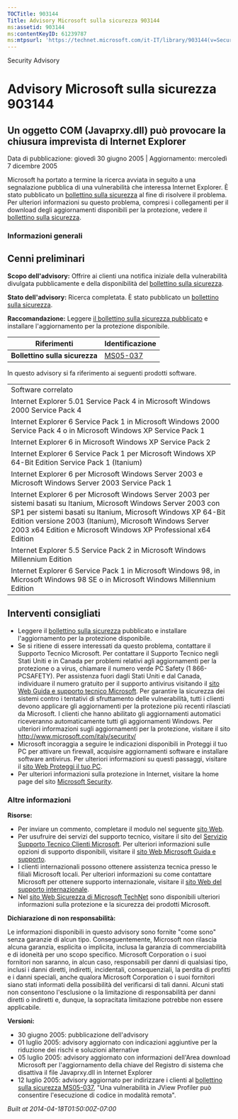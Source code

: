 ```yaml
---
TOCTitle: 903144
Title: Advisory Microsoft sulla sicurezza 903144
ms:assetid: 903144
ms:contentKeyID: 61239787
ms:mtpsurl: 'https://technet.microsoft.com/it-IT/library/903144(v=Security.10)'
---
```


Security Advisory

Advisory Microsoft sulla sicurezza 903144
=========================================

Un oggetto COM (Javaprxy.dll) può provocare la chiusura imprevista di Internet Explorer
---------------------------------------------------------------------------------------

Data di pubblicazione: giovedì 30 giugno 2005 | Aggiornamento: mercoledì 7 dicembre 2005

Microsoft ha portato a termine la ricerca avviata in seguito a una segnalazione pubblica di una vulnerabilità che interessa Internet Explorer. È stato pubblicato un [bollettino sulla sicurezza](http://technet.microsoft.com/security/bulletin/ms05-037) al fine di risolvere il problema. Per ulteriori informazioni su questo problema, compresi i collegamenti per il download degli aggiornamenti disponibili per la protezione, vedere il [bollettino sulla sicurezza](http://technet.microsoft.com/security/bulletin/ms05-037).

### Informazioni generali

Cenni preliminari
-----------------

<span></span>
**Scopo dell'advisory:** Offrire ai clienti una notifica iniziale della vulnerabilità divulgata pubblicamente e della disponibilità del [bollettino sulla sicurezza](http://technet.microsoft.com/security/bulletin/ms05-037).

**Stato dell'advisory:** Ricerca completata. È stato pubblicato un [bollettino sulla sicurezza](http://technet.microsoft.com/security/bulletin/ms05-037).

**Raccomandazione:** Leggere [il bollettino sulla sicurezza pubblicato](http://technet.microsoft.com/security/bulletin/ms05-037) e installare l'aggiornamento per la protezione disponibile.

| Riferimenti                    | Identificazione                                                     |
|--------------------------------|---------------------------------------------------------------------|
| **Bollettino sulla sicurezza** | [MS05-037](http://technet.microsoft.com/security/bulletin/ms05-037) |

In questo advisory si fa riferimento ai seguenti prodotti software.

|                                                                                                                                                                                                                                                                                                                  |
|------------------------------------------------------------------------------------------------------------------------------------------------------------------------------------------------------------------------------------------------------------------------------------------------------------------|
| Software correlato                                                                                                                                                                                                                                                                                               |
| Internet Explorer 5.01 Service Pack 4 in Microsoft Windows 2000 Service Pack 4                                                                                                                                                                                                                                   |
| Internet Explorer 6 Service Pack 1 in Microsoft Windows 2000 Service Pack 4 o in Microsoft Windows XP Service Pack 1                                                                                                                                                                                             |
| Internet Explorer 6 in Microsoft Windows XP Service Pack 2                                                                                                                                                                                                                                                       |
| Internet Explorer 6 Service Pack 1 per Microsoft Windows XP 64-Bit Edition Service Pack 1 (Itanium)                                                                                                                                                                                                              |
| Internet Explorer 6 per Microsoft Windows Server 2003 e Microsoft Windows Server 2003 Service Pack 1                                                                                                                                                                                                             |
| Internet Explorer 6 per Microsoft Windows Server 2003 per sistemi basati su Itanium, Microsoft Windows Server 2003 con SP1 per sistemi basati su Itanium, Microsoft Windows XP 64-Bit Edition versione 2003 (Itanium), Microsoft Windows Server 2003 x64 Edition e Microsoft Windows XP Professional x64 Edition |
| Internet Explorer 5.5 Service Pack 2 in Microsoft Windows Millennium Edition                                                                                                                                                                                                                                     |
| Internet Explorer 6 Service Pack 1 in Microsoft Windows 98, in Microsoft Windows 98 SE o in Microsoft Windows Millennium Edition                                                                                                                                                                                 |

Interventi consigliati
----------------------

<span></span>
-   Leggere il [bollettino sulla sicurezza](http://technet.microsoft.com/security/bulletin/ms05-037) pubblicato e installare l'aggiornamento per la protezione disponibile.
-   Se si ritiene di essere interessati da questo problema, contattare il Supporto Tecnico Microsoft. Per contattare il Supporto Tecnico negli Stati Uniti e in Canada per problemi relativi agli aggiornamenti per la protezione o a virus, chiamare il numero verde PC Safety (1 866-PCSAFETY). Per assistenza fuori dagli Stati Uniti e dal Canada, individuare il numero gratuito per il supporto antivirus visitando il [sito Web Guida e supporto tecnico Microsoft](http://support.microsoft.com/security/).
    Per garantire la sicurezza dei sistemi contro i tentativi di sfruttamento delle vulnerabilità, tutti i clienti devono applicare gli aggiornamenti per la protezione più recenti rilasciati da Microsoft. I clienti che hanno abilitato gli aggiornamenti automatici riceveranno automaticamente tutti gli aggiornamenti Windows. Per ulteriori informazioni sugli aggiornamenti per la protezione, visitare il sito <http://www.microsoft.com/italy/security/>
-   Microsoft incoraggia a seguire le indicazioni disponibili in Proteggi il tuo PC per attivare un firewall, acquisire aggiornamenti software e installare software antivirus. Per ulteriori informazioni su questi passaggi, visitare il [sito Web Proteggi il tuo PC](http://www.microsoft.com/protect).
-   Per ulteriori informazioni sulla protezione in Internet, visitare la home page del sito [Microsoft Security](http://www.microsoft.com/italy/security).

### Altre informazioni

**Risorse:**

-   Per inviare un commento, completare il modulo nel seguente [sito Web](https://support.microsoft.com/common/survey.aspx?scid=sw;en;1257&amp;showpage=1&amp;ws=technet&amp;sd=tech).
-   Per usufruire dei servizi del supporto tecnico, visitare il sito del [Servizio Supporto Tecnico Clienti Microsoft](http://go.microsoft.com/fwlink/?linkid=21131). Per ulteriori informazioni sulle opzioni di supporto disponibili, visitare il [sito Web Microsoft Guida e supporto](http://support.microsoft.com/).
-   I clienti internazionali possono ottenere assistenza tecnica presso le filiali Microsoft locali. Per ulteriori informazioni su come contattare Microsoft per ottenere supporto internazionale, visitare il [sito Web del supporto internazionale](http://go.microsoft.com/fwlink/?linkid=21155).
-   Nel [sito Web Sicurezza di Microsoft TechNet](http://www.microsoft.com/italy/technet/security/default.mspx) sono disponibili ulteriori informazioni sulla protezione e la sicurezza dei prodotti Microsoft.

**Dichiarazione di non responsabilità:**

Le informazioni disponibili in questo advisory sono fornite "come sono" senza garanzie di alcun tipo. Conseguentemente, Microsoft non rilascia alcuna garanzia, esplicita o implicita, inclusa la garanzia di commerciabilità e di idoneità per uno scopo specifico. Microsoft Corporation o i suoi fornitori non saranno, in alcun caso, responsabili per danni di qualsiasi tipo, inclusi i danni diretti, indiretti, incidentali, consequenziali, la perdita di profitti e i danni speciali, anche qualora Microsoft Corporation o i suoi fornitori siano stati informati della possibilità del verificarsi di tali danni. Alcuni stati non consentono l'esclusione o la limitazione di responsabilità per danni diretti o indiretti e, dunque, la sopracitata limitazione potrebbe non essere applicabile.

**Versioni:**

-   30 giugno 2005: pubblicazione dell'advisory
-   01 luglio 2005: advisory aggiornato con indicazioni aggiuntive per la riduzione dei rischi e soluzioni alternative
-   05 luglio 2005: advisory aggiornato con informazioni dell'Area download Microsoft per l'aggiornamento della chiave del Registro di sistema che disattiva il file Javaprxy.dll in Internet Explorer
-   12 luglio 2005: advisory aggiornato per indirizzare i clienti al [bollettino sulla sicurezza MS05-037](http://technet.microsoft.com/security/bulletin/ms05-037), "Una vulnerabilità in JView Profiler può consentire l'esecuzione di codice in modalità remota".

*Built at 2014-04-18T01:50:00Z-07:00*
